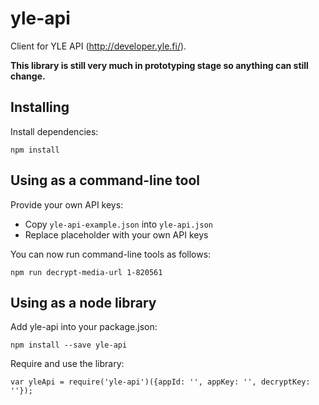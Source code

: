 # yle-api

Client for YLE API (<http://developer.yle.fi/>).

**This library is still very much in prototyping stage so anything can still change.**

## Installing

Install dependencies:

	npm install

## Using as a command-line tool

Provide your own API keys:

- Copy `yle-api-example.json` into `yle-api.json`
- Replace placeholder with your own API keys

You can now run command-line tools as follows:

	npm run decrypt-media-url 1-820561

## Using as a node library

Add yle-api into your package.json:

	npm install --save yle-api

Require and use the library:

	var yleApi = require('yle-api')({appId: '', appKey: '', decryptKey: ''});
